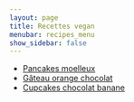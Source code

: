 ```yaml
---
layout: page
title: Recettes vegan
menubar: recipes_menu
show_sidebar: false
---
```


* [Pancakes moelleux](/recipes/dessert/pancakes)
* [Gâteau orange chocolat](/recipes/dessert/orange_chocolate_cake)
* [Cupcakes chocolat banane](/recipes/dessert/chocolat_cupcake)